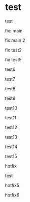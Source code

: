 # test


test


fix: main


fix main 2


fix test2

fix test5

test6

test7

test8

test9

test10

test11

test12

test13

test14

test15


hotfix

 test


 hotfix5

 hotfix6
 